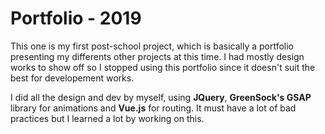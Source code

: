 # Portfolio - 2019

This one is my first post-school project, which is basically a portfolio presenting my differents other projects at this time.
I had mostly design works to show off so I stopped using this portfolio since it doesn't suit the best for developement works.

I did all the design and dev by myself, using **JQuery**, **GreenSock's GSAP** library for animations and **Vue.js** for routing.
It must have a lot of bad practices but I learned a lot by working on this.
